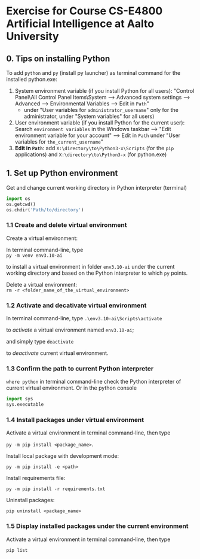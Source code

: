 # Exercise for Course CS-E4800 Artificial Intelligence at Aalto University

## 0. Tips on installing Python
To add `python` and `py` (install py launcher) as terminal command for the installed python.exe:
1. System environment variable (if you install Python for all users):
"Control Panel\All Control Panel Items\System --> Advanced system settings --> Advanced --> Environmental Variables --> Edit in `Path`" 
    - under "User variables for `administrator_username`" only for the administrator, under "System variables" for all users)
2. User environment variable (if you install Python for the current user): 
Search `environment variables` in the Windows taskbar --> "Edit environment variable for your account" --> Edit in `Path` under "User variables for `the_current_username`"
3. **Edit in `Path`**: add `X:\directory\to\Python3-x\Scripts` (for the `pip` applications) and `X:\directory\to\Python3-x` (for python.exe)

## 1. Set up Python environment
Get and change current working directory in Python interpreter (terminal)
```python
import os
os.getcwd()
os.chdir('Path/to/directory')
```
### 1.1 Create and delete virtual environment
Create a virtual environment: 

In terminal command-line, type \
`py -m venv env3.10-ai`

to install a virtual environment in folder `env3.10-ai` under the current working directory and based on the Python interpreter to which `py` points.

Delete a virtual environment: \
`rm -r <folder_name_of_the_virtual_environment>`

### 1.2 Activate and decativate virtual environment
In terminal command-line, type `.\env3.10-ai\Scripts\activate`

to *activate* a virtual environment named `env3.10-ai`; 

and simply type `deactivate` 

to *deactivate* current virtual environment. 

### 1.3 Confirm the path to current Python interpreter
`where python` in terminal command-line check the Python interpreter of current virtual environment. Or in the python console
```python
import sys
sys.executable
```

### 1.4 Install packages under virtual environment
Activate a virtual environment in terminal command-line, then type 

`py -m pip install <package_name>`.

Install local package with development mode:

`py -m pip install -e <path>`

Install requirements file:

`py -m pip install -r requirements.txt`

Uninstall packages:

`pip uninstall <package_name>`

### 1.5 Display installed packages under the current environment
Activate a virtual environment in terminal command-line, then type

`pip list`



